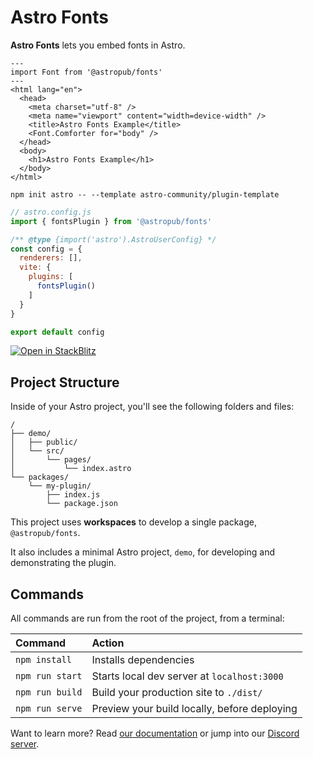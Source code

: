 # Astro Fonts

**Astro Fonts** lets you embed fonts in Astro.

```astro
---
import Font from '@astropub/fonts'
---
<html lang="en">
  <head>
    <meta charset="utf-8" />
    <meta name="viewport" content="width=device-width" />
    <title>Astro Fonts Example</title>
    <Font.Comforter for="body" />
  </head>
  <body>
    <h1>Astro Fonts Example</h1>
  </body>
</html>
```

```shell
npm init astro -- --template astro-community/plugin-template
```

```js
// astro.config.js
import { fontsPlugin } from '@astropub/fonts'

/** @type {import('astro').AstroUserConfig} */
const config = {
  renderers: [],
  vite: {
    plugins: [
      fontsPlugin()
    ]
  }
}

export default config
```

[![Open in StackBlitz][open-img]][open-url]

## Project Structure

Inside of your Astro project, you'll see the following folders and files:

```text
/
├── demo/
│   ├── public/
│   └── src/
│       └── pages/
│           └── index.astro
└── packages/
    └── my-plugin/
        ├── index.js
        └── package.json
```

This project uses **workspaces** to develop a single package, `@astropub/fonts`.

It also includes a minimal Astro project, `demo`, for developing and demonstrating the plugin.

## Commands

All commands are run from the root of the project, from a terminal:

| Command         | Action                                       |
|:----------------|:---------------------------------------------|
| `npm install`   | Installs dependencies                        |
| `npm run start` | Starts local dev server at `localhost:3000`  |
| `npm run build` | Build your production site to `./dist/`      |
| `npm run serve` | Preview your build locally, before deploying |

Want to learn more?
Read [our documentation][docs-url] or jump into our [Discord server][chat-url].

[chat-url]: https://astro.build/chat
[docs-url]: https://github.com/withastro/astro
[open-img]: https://developer.stackblitz.com/img/open_in_stackblitz.svg
[open-url]: https://stackblitz.com/github/astro-community/fonts?file=demo/src/pages/index.astro
